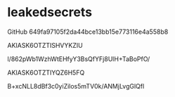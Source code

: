 # leakedsecrets

GitHub
649fa97105f2da44bce13bb15e773116e4a558b8


AKIASK6OTZTISHVYKZIU

l/862pWb1WzhWtEHfyY3BsQfYFj8UlH+TaBoPfO/

AKIASK6OTZTIYQZ6H5FQ

B+xcNLL8dBf3c0yiZilos5mTV0k/ANMjLvgGlQfl

